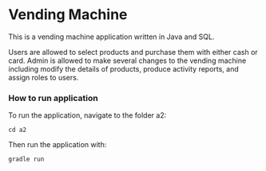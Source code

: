 # Vending Machine

This is a vending machine application written in Java and SQL. 

Users are allowed to select products and purchase them with either cash or card.
Admin is allowed to make several changes to the vending machine including modify the details of products, produce activity reports, and assign roles to users.

### How to run application
To run the application, navigate to the folder a2:
```
cd a2
```
Then run the application with:
```
gradle run
```
